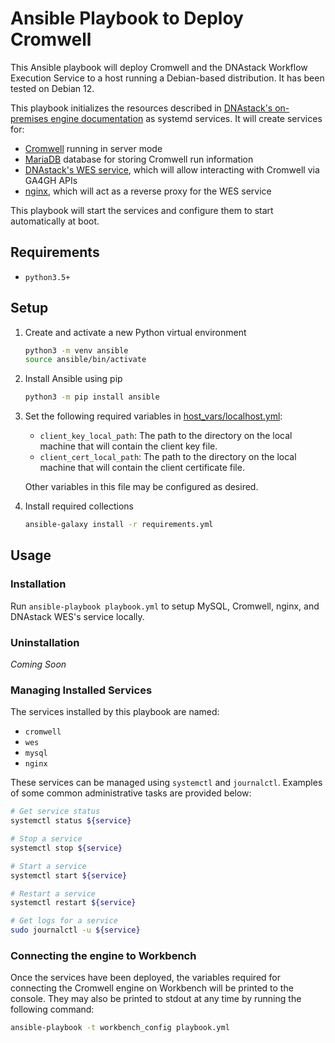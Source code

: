 # Ansible Playbook to Deploy Cromwell

This Ansible playbook will deploy Cromwell and the DNAstack Workflow Execution Service to a host running a Debian-based distribution. It has been tested on Debian 12.

This playbook initializes the resources described in [DNAstack's on-premises engine documentation](https://docs.dnastack.com/docs/on-premises) as systemd services. It will create services for:

- [Cromwell](https://github.com/broadinstitute/cromwell) running in server mode
- [MariaDB](https://mariadb.org/) database for storing Cromwell run information
- [DNAstack's WES service](https://github.com/DNAstack/cromwell-wes-service), which will allow interacting with Cromwell via GA4GH APIs
- [nginx](https://www.nginx.com/), which will act as a reverse proxy for the WES service

This playbook will start the services and configure them to start automatically at boot.

## Requirements

- `python3.5+`

## Setup

1. Create and activate a new Python virtual environment
    ```bash
    python3 -m venv ansible
    source ansible/bin/activate
    ```
0. Install Ansible using pip
    ```bash
    python3 -m pip install ansible
    ```
0. Set the following required variables in [host_vars/localhost.yml](host_vars/localhost.yml):
    - `client_key_local_path`: The path to the directory on the local machine that will contain the client key file.
    - `client_cert_local_path`: The path to the directory on the local machine that will contain the client certificate file.

    Other variables in this file may be configured as desired.

0. Install required collections
    ```bash
    ansible-galaxy install -r requirements.yml
    ```

## Usage

### Installation

Run `ansible-playbook playbook.yml` to setup MySQL, Cromwell, nginx, and DNAstack WES's service locally.

### Uninstallation

*Coming Soon*

### Managing Installed Services

The services installed by this playbook are named:

- `cromwell`
- `wes`
- `mysql`
- `nginx`

These services can be managed using `systemctl` and `journalctl`. Examples of some common administrative tasks are provided below:

```bash
# Get service status
systemctl status ${service}

# Stop a service
systemctl stop ${service}

# Start a service
systemctl start ${service}

# Restart a service
systemctl restart ${service}

# Get logs for a service
sudo journalctl -u ${service}
```

### Connecting the engine to Workbench

Once the services have been deployed, the variables required for connecting the Cromwell engine on Workbench will be printed to the console. They may also be printed to stdout at any time by running the following command:

```bash
ansible-playbook -t workbench_config playbook.yml
```
